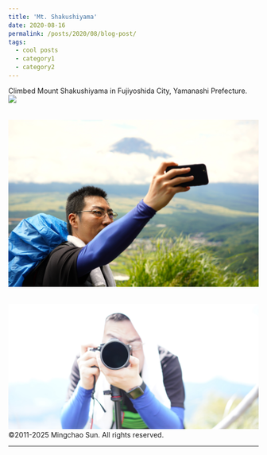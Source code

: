 ```yaml
---
title: 'Mt. Shakushiyama'
date: 2020-08-16
permalink: /posts/2020/08/blog-post/
tags:
  - cool posts
  - category1
  - category2
---
```


Climbed Mount Shakushiyama in Fujiyoshida City, Yamanashi Prefecture.<br/><img src='/images/sp001.JPG'>

 <br/><img src='/images/sp002.JPG'>
 
 <br/><img src='/images/sp003.JPG'>
©2011-2025 Mingchao Sun. All rights reserved.
 
------
